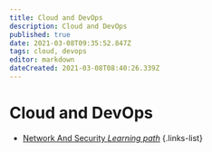 ```yaml
---
title: Cloud and DevOps
description: Cloud and DevOps
published: true
date: 2021-03-08T09:35:52.847Z
tags: cloud, devops
editor: markdown
dateCreated: 2021-03-08T08:40:26.339Z
---
```


# Cloud and DevOps
- [Network And Security *Learning path*](/training/cloud_and_devops/network_and_security)
{.links-list}